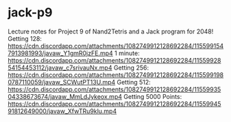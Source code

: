 # jack-p9
Lecture notes for Project 9 of Nand2Tetris and a Jack program for 2048!
Getting 128: https://cdn.discordapp.com/attachments/1082749912128692284/1155991547913981993/javaw_Y1gmR0jzFE.mp4
1 minute: https://cdn.discordapp.com/attachments/1082749912128692284/1155992854154453112/javaw_c7srivauNx.mp4
Getting 256: https://cdn.discordapp.com/attachments/1082749912128692284/1155991980787110059/javaw_SCWutPT13U.mp4
Getting 512: https://cdn.discordapp.com/attachments/1082749912128692284/1155993504338673674/javaw_MmLdJykeox.mp4
Getting 5000 Points: https://cdn.discordapp.com/attachments/1082749912128692284/1155994591812649000/javaw_XfwTRu9klu.mp4